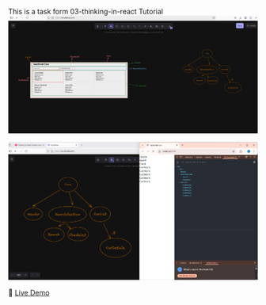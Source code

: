 This is a task form 03-thinking-in-react Tutorial
![screenshot-1](https://raw.githubusercontent.com/kkghosh01/First-React-app/main/public/screenshot/Screenshot%202025-03-08%20140205.png)

![screenshot-2](https://raw.githubusercontent.com/kkghosh01/First-React-app/main/public/screenshot/Screenshot%202025-03-08%20140813.png)

🔗 [Live Demo](https://jolly-bonbon-538a39.netlify.app)
